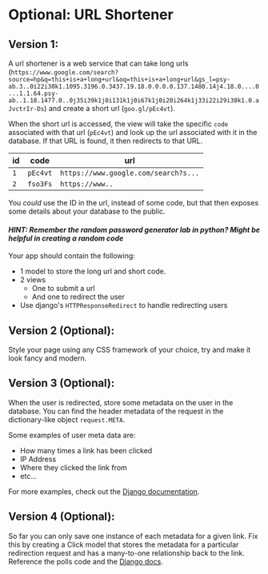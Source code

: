 
# Optional: URL Shortener

## Version 1:

A url shortener is a web service that can take long urls (`https://www.google.com/search?source=hp&q=this+is+a+long+url&oq=this+is+a+long+url&gs_l=psy-ab.3..0i22i30k1.1095.3196.0.3437.19.18.0.0.0.0.137.1480.14j4.18.0....0...1.1.64.psy-ab..1.18.1477.0..0j35i39k1j0i131k1j0i67k1j0i20i264k1j33i22i29i30k1.0.aJvctrIr-Ds`) and create a short url (`goo.gl/pEc4vt`).

When the short url is accessed, the view will take the specific `code` associated with that url (`pEc4vt`) and look up the url associated with it in the database. If that URL is found, it then redirects to that URL.

| id | code | url |
| ---|---|---|
| `1` | `pEc4vt` | `https://www.google.com/search?s...`|
| `2` | `fso3Fs` | `https://www..`


You *could* use the ID in the url, instead of some code, but that then exposes some details about your database to the public.

#### *HINT: Remember the random password generator lab in python? Might be helpful in creating a random code*

Your app should contain the following:
- 1 model to store the long url and short code.
- 2 views
  - One to submit a url
  - And one to redirect the user
- Use django's `HTTPResponseRedirect` to handle redirecting users

## Version 2 (Optional):
Style your page using any CSS framework of your choice, try and make it look fancy and modern.

## Version 3 (Optional):
When the user is redirected, store some metadata on the user in the database. You can find the header metadata of the request in the dictionary-like object `request.META`.

Some examples of user meta data are:
- How many times a link has been clicked
- IP Address
- Where they clicked the link from
- etc...

For more examples, check out the [Django documentation](https://docs.djangoproject.com/en/3.1/ref/request-response/#django.http.HttpRequest.META).

## Version 4 (Optional):
So far you can only save one instance of each metadata for a given link. Fix this by creating a Click model that stores the metadata for a particular redirection request and has a many-to-one relationship back to the link. Reference the polls code and the [Django docs](https://docs.djangoproject.com/en/3.1/topics/db/examples/many_to_one/).
